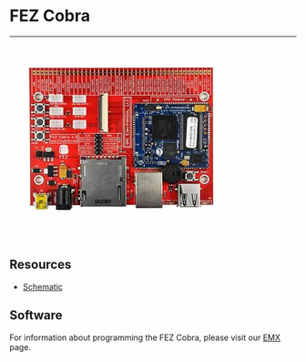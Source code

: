# FEZ Cobra
---
![FEZ Cobra](images/fez-cobra.jpg)

## Resources

* [Schematic](http://files.ghielectronics.com/downloads/Schematics/FEZ/FEZ%20Cobra%20Schematic.pdf)

## Software

For information about programming the FEZ Cobra, please visit our [EMX](../scm/emx.md) page.